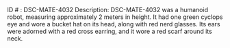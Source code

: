 ID # : DSC-MATE-4032
Description: DSC-MATE-4032 was a humanoid robot, measuring approximately 2 meters in height. It had one green cyclops eye and wore a bucket hat on its head, along with red nerd glasses. Its ears were adorned with a red cross earring, and it wore a red scarf around its neck.